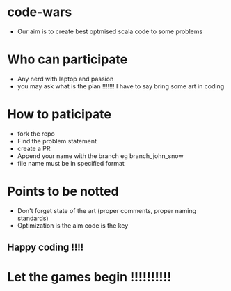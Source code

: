 # code-wars
* Our aim is to create best optmised scala code to some problems

# Who can participate
* Any nerd with  laptop and passion
* you may ask what is the plan !!!!!!!
    I have to say bring some art in coding 

# How to paticipate
* fork the repo
* Find the problem statement
* create a PR
* Append your name with the branch eg branch_john_snow
* file name must be in specified format

# Points to be notted
* Don't forget state of the art (proper comments, proper naming standards)
* Optimization is the aim code is the key

## Happy coding !!!!

# Let the games begin !!!!!!!!!!